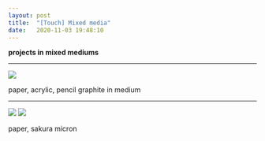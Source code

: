 ```yaml
---
layout: post
title:  "[Touch] Mixed media"
date:   2020-11-03 19:48:10
---
```


**projects in mixed mediums**

-----------------------------------------------------------

<img src="https://i.imgur.com/XgAuRbt.jpg">

paper, acrylic, pencil graphite in medium

-----------------------------------------------------------

<img src="https://i.imgur.com/MQPTUa3.jpg">

<img src="https://i.imgur.com/zIlrJxA.jpg">

paper, sakura micron

